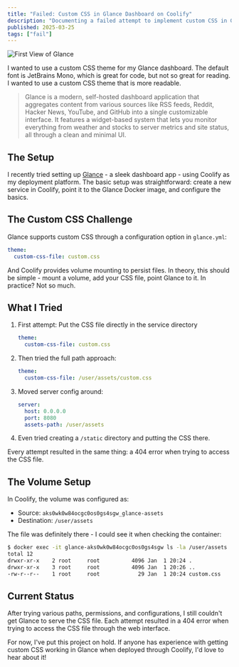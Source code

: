 ```yaml
---
title: "Failed: Custom CSS in Glance Dashboard on Coolify"
description: "Documenting a failed attempt to implement custom CSS in Glance dashboard when deployed through Coolify. I'm probably just stupid."
published: 2025-03-25
tags: ["fail"]
---
```


![First View of Glance](/images/glance-coolify-custom-css/glanceapp.png)

I wanted to use a custom CSS theme for my Glance dashboard. The default font is JetBrains Mono, which is great for code, but not so great for reading. I wanted to use a custom CSS theme that is more readable.

> Glance is a modern, self-hosted dashboard application that aggregates content from various sources like RSS feeds, Reddit, Hacker News, YouTube, and GitHub into a single customizable interface. It features a widget-based system that lets you monitor everything from weather and stocks to server metrics and site status, all through a clean and minimal UI.

## The Setup

I recently tried setting up [Glance](https://github.com/glance-app/glance) - a sleek dashboard app - using Coolify as my deployment platform. The basic setup was straightforward: create a new service in Coolify, point it to the Glance Docker image, and configure the basics.

## The Custom CSS Challenge

Glance supports custom CSS through a configuration option in `glance.yml`:

```yaml
theme:
  custom-css-file: custom.css
```

And Coolify provides volume mounting to persist files. In theory, this should be simple - mount a volume, add your CSS file, point Glance to it. In practice? Not so much.

## What I Tried

1. First attempt: Put the CSS file directly in the service directory
   ```yaml
   theme:
     custom-css-file: custom.css
   ```

2. Then tried the full path approach:
   ```yaml
   theme:
     custom-css-file: /user/assets/custom.css
   ```

3. Moved server config around:
   ```yaml
   server:
     host: 0.0.0.0
     port: 8080
     assets-path: /user/assets
   ```

4. Even tried creating a `/static` directory and putting the CSS there.

Every attempt resulted in the same thing: a 404 error when trying to access the CSS file.

## The Volume Setup

In Coolify, the volume was configured as:
- Source: `aks0wk0w84ocgc0os0gs4sgw_glance-assets`
- Destination: `/user/assets`

The file was definitely there - I could see it when checking the container:

```bash
$ docker exec -it glance-aks0wk0w84ocgc0os0gs4sgw ls -la /user/assets
total 12
drwxr-xr-x    2 root     root          4096 Jan  1 20:24 .
drwxr-xr-x    3 root     root          4096 Jan  1 20:26 ..
-rw-r--r--    1 root     root            29 Jan  1 20:24 custom.css
```

## Current Status

After trying various paths, permissions, and configurations, I still couldn't get Glance to serve the CSS file. Each attempt resulted in a 404 error when trying to access the CSS file through the web interface.

For now, I've put this project on hold. If anyone has experience with getting custom CSS working in Glance when deployed through Coolify, I'd love to hear about it! 